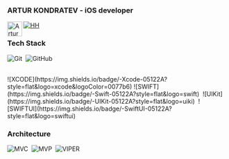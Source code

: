 ### ARTUR KONDRATEV - iOS developer
[![HH](https://img.shields.io/badge/HH.ru-red?style=for-the-badge&logo=)](https://hh.ru/resume/4f35ee46ff09c853420039ed1f34636f7a5a65)
<a href="https://t.me/Artur_7">
  <img align="left" alt="Artur Telegram" width="34px" src="https://upload.wikimedia.org/wikipedia/commons/8/82/Telegram_logo.svg"/>
</a>
<br />

### Tech Stack
![Git](https://img.shields.io/badge/-Git-05122A?style=flat&logo=git)&nbsp;
![GitHub](https://img.shields.io/badge/-GitHub-05122A?style=flat&logo=github)&nbsp;

<br />
![XCODE](https://img.shields.io/badge/-Xcode-05122A?style=flat&logo=xcode&logoColor=0077b6)
![SWIFT](https://img.shields.io/badge/-Swift-05122A?style=flat&logo=swift)&nbsp;
![UIKit](https://img.shields.io/badge/-UIKit-05122A?style=flat&logo=uiki)&nbsp;
![SWIFTUI](https://img.shields.io/badge/-SwiftUI-05122A?style=flat&logo=swiftui)&nbsp;
<br />

### Architecture
![MVC](https://img.shields.io/badge/-MVC-05122A?style=flat&logo=MVC)&nbsp;
![MVP](https://img.shields.io/badge/-MVP-05122A?style=flat&logo=MVP)&nbsp;
![VIPER](https://img.shields.io/badge/-VIPER-05122A?style=flat&logo=VIPER)&nbsp;



<!--
**ArturKondratev/arturkondratev** is a ✨ _special_ ✨ repository because its `README.md` (this file) appears on your GitHub profile.

Here are some ideas to get you started:

- 🔭 I’m currently working on ...
- 🌱 I’m currently learning ...
- 👯 I’m looking to collaborate on ...
- 🤔 I’m looking for help with ...
- 💬 Ask me about ...
- 📫 How to reach me: ...
- 😄 Pronouns: ...
- ⚡ Fun fact: ...
-->
